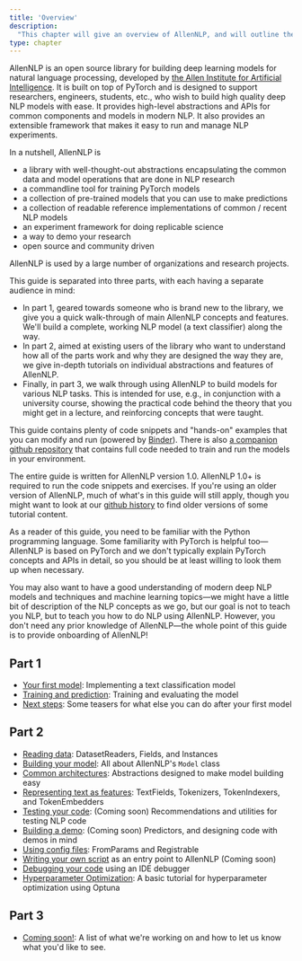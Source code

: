 ```yaml
---
title: 'Overview'
description:
  "This chapter will give an overview of AllenNLP, and will outline the main chapters of this guide"
type: chapter
---
```


<exercise id="1" title="What is AllenNLP">

AllenNLP is an open source library for building deep learning models for natural language
processing, developed by [the Allen Institute for Artificial Intelligence](https://allenai.org/). It
is built on top of PyTorch and is designed to support researchers, engineers, students, etc., who
wish to build high quality deep NLP models with ease. It provides high-level abstractions and APIs
for common components and models in modern NLP. It also provides an extensible framework that makes
it easy to run and manage NLP experiments.

In a nutshell, AllenNLP is
- a library with well-thought-out abstractions encapsulating the common data and model operations
  that are done in NLP research
- a commandline tool for training PyTorch models
- a collection of pre-trained models that you can use to make predictions
- a collection of readable reference implementations of common / recent NLP models
- an experiment framework for doing replicable science
- a way to demo your research
- open source and community driven

AllenNLP is used by a large number of organizations and research projects.

</exercise>

<exercise id="2" title="About this guide">

This guide is separated into three parts, with each having a separate audience in mind:

* In part 1, geared towards someone who is brand new to the library, we give you a quick
  walk-through of main AllenNLP concepts and features. We'll build a complete, working NLP model
  (a text classifier) along the way.
* In part 2, aimed at existing users of the library who want to understand how all of the parts work
  and why they are designed the way they are, we give in-depth tutorials on individual abstractions
  and features of AllenNLP.
* Finally, in part 3, we walk through using AllenNLP to build models for various NLP tasks.  This is
  intended for use, e.g., in conjunction with a university course, showing the practical code behind
  the theory that you might get in a lecture, and reinforcing concepts that were taught.

This guide contains plenty of code snippets and "hands-on" examples that you can modify and run
(powered by [Binder](https://mybinder.org/)). There is also [a companion github
repository](https://github.com/allenai/allennlp-guide-examples) that contains full code needed to
train and run the models in your environment.

The entire guide is written for AllenNLP version 1.0. AllenNLP 1.0+ is required to run the code
snippets and exercises.  If you're using an older version of AllenNLP, much of what's in this guide
will still apply, though you might want to look at our [github
history](https://github.com/allenai/allennlp/tree/v0.9.0/tutorials) to find older versions of some
tutorial content.

</exercise>

<exercise id="3" title="Prerequisites (i.e., things we won't teach you here)">

As a reader of this guide, you need to be familiar with the Python programming language. Some
familiarity with PyTorch is helpful too—AllenNLP is based on PyTorch and we don't typically explain
PyTorch concepts and APIs in detail, so you should be at least willing to look them up when
necessary.

You may also want to have a good understanding of modern deep NLP models and techniques and machine
learning topics—we might have a little bit of description of the NLP concepts as we go, but our goal
is not to teach you NLP, but to teach you how to do NLP using AllenNLP. However, you don't need any
prior knowledge of AllenNLP—the whole point of this guide is to provide onboarding of AllenNLP!

</exercise>

<exercise id="4" title="Table of contents">

## Part 1

* [Your first model](/your-first-model): Implementing a text classification model
* [Training and prediction](/training-and-prediction): Training and evaluating the model
* [Next steps](/next-steps): Some teasers for what else you can do after your first model

## Part 2

* [Reading data](/reading-data): DatasetReaders, Fields, and Instances
* [Building your model](/building-your-model): All about AllenNLP's `Model` class
* [Common architectures](/common-architectures): Abstractions designed to make model building easy
* [Representing text as features](/representing-text-as-features): TextFields, Tokenizers,
  TokenIndexers, and TokenEmbedders
* [Testing your code](/testing): (Coming soon) Recommendations and utilities for testing NLP code
* [Building a demo](/demos-and-predictors): (Coming soon) Predictors, and designing code with demos in mind
* [Using config files](/using-config-files): FromParams and Registrable
* [Writing your own script](/writing-your-own-script) as an entry point to AllenNLP (Coming soon)
* [Debugging your code](/debugging) using an IDE debugger
* [Hyperparameter Optimization](/hyperparameter-optimization): A basic tutorial for hyperparameter optimization using Optuna

## Part 3

* [Coming soon!](/coming-soon): A list of what we're working on and how to let us know what you'd
  like to see.

</exercise>

